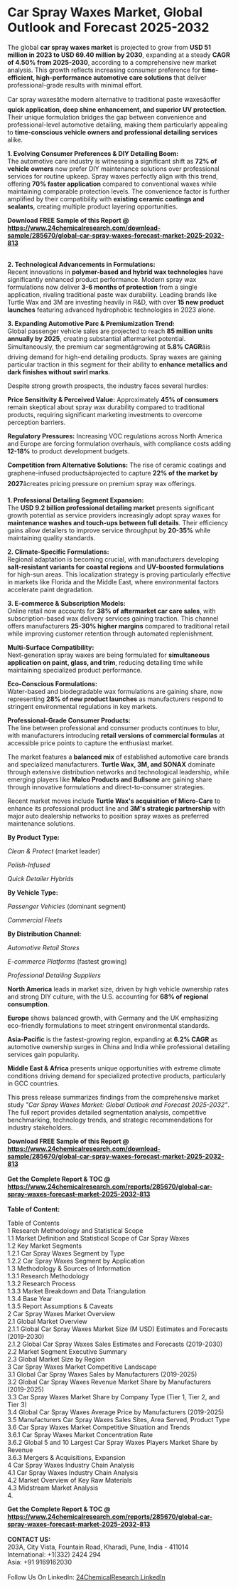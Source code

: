 <h1>Car Spray Waxes Market, Global Outlook and Forecast 2025-2032</h1><p>The global <strong>car spray waxes market</strong> is projected to grow from <strong>USD 51 million in 2023 to USD 69.40 million by 2030</strong>, expanding at a steady <strong>CAGR of 4.50% from 2025-2030</strong>, according to a comprehensive new market analysis. This growth reflects increasing consumer preference for <strong>time-efficient, high-performance automotive care solutions</strong> that deliver professional-grade results with minimal effort.</p><p>Car spray waxesâthe modern alternative to traditional paste waxesâoffer <strong>quick application, deep shine enhancement, and superior UV protection</strong>. Their unique formulation bridges the gap between convenience and professional-level automotive detailing, making them particularly appealing to <strong>time-conscious vehicle owners and professional detailing services</strong> alike.</p><p><strong>1. Evolving Consumer Preferences &amp; DIY Detailing Boom:</strong><br>
The automotive care industry is witnessing a significant shift as <strong>72% of vehicle owners</strong> now prefer DIY maintenance solutions over professional services for routine upkeep. Spray waxes perfectly align with this trend, offering <strong>70% faster application</strong> compared to conventional waxes while maintaining comparable protection levels. The convenience factor is further amplified by their compatibility with <strong>existing ceramic coatings and sealants</strong>, creating multiple product layering opportunities.</p><div><b>Download FREE Sample of this Report @ 
            <a href="https://www.24chemicalresearch.com/download-sample/285670/global-car-spray-waxes-forecast-market-2025-2032-813">
            https://www.24chemicalresearch.com/download-sample/285670/global-car-spray-waxes-forecast-market-2025-2032-813</a></b></div><br><p><strong>2. Technological Advancements in Formulations:</strong><br>
Recent innovations in <strong>polymer-based and hybrid wax technologies</strong> have significantly enhanced product performance. Modern spray wax formulations now deliver <strong>3-6 months of protection</strong> from a single application, rivaling traditional paste wax durability. Leading brands like Turtle Wax and 3M are investing heavily in R&amp;D, with over <strong>15 new product launches</strong> featuring advanced hydrophobic technologies in 2023 alone.</p><p><strong>3. Expanding Automotive Parc &amp; Premiumization Trend:</strong><br>
Global passenger vehicle sales are projected to reach <strong>85 million units annually by 2025</strong>, creating substantial aftermarket potential. Simultaneously, the premium car segmentâgrowing at <strong>5.8% CAGR</strong>âis driving demand for high-end detailing products. Spray waxes are gaining particular traction in this segment for their ability to <strong>enhance metallics and dark finishes without swirl marks</strong>.</p><p>Despite strong growth prospects, the industry faces several hurdles:</p><p><strong>Price Sensitivity &amp; Perceived Value:</strong> Approximately <strong>45% of consumers</strong> remain skeptical about spray wax durability compared to traditional products, requiring significant marketing investments to overcome perception barriers.</p><p><strong>Regulatory Pressures:</strong> Increasing VOC regulations across North America and Europe are forcing formulation overhauls, with compliance costs adding <strong>12-18%</strong> to product development budgets.</p><p><strong>Competition from Alternative Solutions:</strong> The rise of ceramic coatings and graphene-infused productsâprojected to capture <strong>22% of the market by 2027</strong>âcreates pricing pressure on premium spray wax offerings.</p><p><strong>1. Professional Detailing Segment Expansion:</strong><br>
The <strong>USD 9.2 billion professional detailing market</strong> presents significant growth potential as service providers increasingly adopt spray waxes for <strong>maintenance washes and touch-ups between full details</strong>. Their efficiency gains allow detailers to improve service throughput by <strong>20-35%</strong> while maintaining quality standards.</p><p><strong>2. Climate-Specific Formulations:</strong><br>
Regional adaptation is becoming crucial, with manufacturers developing <strong>salt-resistant variants for coastal regions</strong> and <strong>UV-boosted formulations</strong> for high-sun areas. This localization strategy is proving particularly effective in markets like Florida and the Middle East, where environmental factors accelerate paint degradation.</p><p><strong>3. E-commerce &amp; Subscription Models:</strong><br>
Online retail now accounts for <strong>38% of aftermarket car care sales</strong>, with subscription-based wax delivery services gaining traction. This channel offers manufacturers <strong>25-30% higher margins</strong> compared to traditional retail while improving customer retention through automated replenishment.</p><p><strong>Multi-Surface Compatibility:</strong><br>
	Next-generation spray waxes are being formulated for <strong>simultaneous application on paint, glass, and trim</strong>, reducing detailing time while maintaining specialized product performance.</p><p><strong>Eco-Conscious Formulations:</strong><br>
	Water-based and biodegradable wax formulations are gaining share, now representing <strong>28% of new product launches</strong> as manufacturers respond to stringent environmental regulations in key markets.</p><p><strong>Professional-Grade Consumer Products:</strong><br>
	The line between professional and consumer products continues to blur, with manufacturers introducing <strong>retail versions of commercial formulas</strong> at accessible price points to capture the enthusiast market.</p><p>The market features a <strong>balanced mix</strong> of established automotive care brands and specialized manufacturers. <strong>Turtle Wax, 3M, and SONAX</strong> dominate through extensive distribution networks and technological leadership, while emerging players like <strong>Malco Products and Bullsone</strong> are gaining share through innovative formulations and direct-to-consumer strategies.</p><p>Recent market moves include <strong>Turtle Wax's acquisition of Micro-Care</strong> to enhance its professional product line and <strong>3M's strategic partnership</strong> with major auto dealership networks to position spray waxes as preferred maintenance solutions.</p><p><strong>By Product Type:</strong></p><p><em>Clean &amp; Protect</em> (market leader)</p><p><em>Polish-Infused</em></p><p><em>Quick Detailer Hybrids</em></p><p><strong>By Vehicle Type:</strong></p><p><em>Passenger Vehicles</em> (dominant segment)</p><p><em>Commercial Fleets</em></p><p><strong>By Distribution Channel:</strong></p><p><em>Automotive Retail Stores</em></p><p><em>E-commerce Platforms</em> (fastest growing)</p><p><em>Professional Detailing Suppliers</em></p><p><strong>North America</strong> leads in market size, driven by high vehicle ownership rates and strong DIY culture, with the U.S. accounting for <strong>68% of regional consumption</strong>.</p><p><strong>Europe</strong> shows balanced growth, with Germany and the UK emphasizing eco-friendly formulations to meet stringent environmental standards.</p><p><strong>Asia-Pacific</strong> is the fastest-growing region, expanding at <strong>6.2% CAGR</strong> as automotive ownership surges in China and India while professional detailing services gain popularity.</p><p><strong>Middle East &amp; Africa</strong> presents unique opportunities with extreme climate conditions driving demand for specialized protective products, particularly in GCC countries.</p><p>This press release summarizes findings from the comprehensive market study <em>"Car Spray Waxes Market: Global Outlook and Forecast 2025-2032"</em>. The full report provides detailed segmentation analysis, competitive benchmarking, technology trends, and strategic recommendations for industry stakeholders.</p><div><b>Download FREE Sample of this Report @ 
            <a href="https://www.24chemicalresearch.com/download-sample/285670/global-car-spray-waxes-forecast-market-2025-2032-813">
            https://www.24chemicalresearch.com/download-sample/285670/global-car-spray-waxes-forecast-market-2025-2032-813</a></b></div><br><div><b>Get the Complete Report & TOC @ 
            <a href="https://www.24chemicalresearch.com/reports/285670/global-car-spray-waxes-forecast-market-2025-2032-813">
            https://www.24chemicalresearch.com/reports/285670/global-car-spray-waxes-forecast-market-2025-2032-813</a></b></div><br>
            <b>Table of Content:</b><p>Table of Contents<br />
1 Research Methodology and Statistical Scope<br />
1.1 Market Definition and Statistical Scope of Car Spray Waxes<br />
1.2 Key Market Segments<br />
1.2.1 Car Spray Waxes Segment by Type<br />
1.2.2 Car Spray Waxes Segment by Application<br />
1.3 Methodology & Sources of Information<br />
1.3.1 Research Methodology<br />
1.3.2 Research Process<br />
1.3.3 Market Breakdown and Data Triangulation<br />
1.3.4 Base Year<br />
1.3.5 Report Assumptions & Caveats<br />
2 Car Spray Waxes Market Overview<br />
2.1 Global Market Overview<br />
2.1.1 Global Car Spray Waxes Market Size (M USD) Estimates and Forecasts (2019-2030)<br />
2.1.2 Global Car Spray Waxes Sales Estimates and Forecasts (2019-2030)<br />
2.2 Market Segment Executive Summary<br />
2.3 Global Market Size by Region<br />
3 Car Spray Waxes Market Competitive Landscape<br />
3.1 Global Car Spray Waxes Sales by Manufacturers (2019-2025)<br />
3.2 Global Car Spray Waxes Revenue Market Share by Manufacturers (2019-2025)<br />
3.3 Car Spray Waxes Market Share by Company Type (Tier 1, Tier 2, and Tier 3)<br />
3.4 Global Car Spray Waxes Average Price by Manufacturers (2019-2025)<br />
3.5 Manufacturers Car Spray Waxes Sales Sites, Area Served, Product Type<br />
3.6 Car Spray Waxes Market Competitive Situation and Trends<br />
3.6.1 Car Spray Waxes Market Concentration Rate<br />
3.6.2 Global 5 and 10 Largest Car Spray Waxes Players Market Share by Revenue<br />
3.6.3 Mergers & Acquisitions, Expansion<br />
4 Car Spray Waxes Industry Chain Analysis<br />
4.1 Car Spray Waxes Industry Chain Analysis<br />
4.2 Market Overview of Key Raw Materials<br />
4.3 Midstream Market Analysis<br />
4.</p><div><b>Get the Complete Report & TOC @ 
            <a href="https://www.24chemicalresearch.com/reports/285670/global-car-spray-waxes-forecast-market-2025-2032-813">
            https://www.24chemicalresearch.com/reports/285670/global-car-spray-waxes-forecast-market-2025-2032-813</a></b></div><br><b>CONTACT US:</b><br>
            203A, City Vista, Fountain Road, Kharadi, Pune, India - 411014<br>
            International: +1(332) 2424 294<br>
            Asia: +91 9169162030 <br><br>
            Follow Us On LinkedIn: <a href="https://www.linkedin.com/company/24chemicalresearch/">24ChemicalResearch LinkedIn</a>